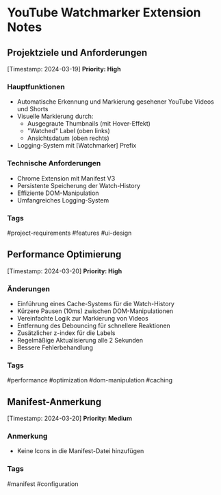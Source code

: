 # YouTube Watchmarker Extension Notes

## Projektziele und Anforderungen

[Timestamp: 2024-03-19]
**Priority: High**

### Hauptfunktionen

- Automatische Erkennung und Markierung gesehener YouTube Videos und Shorts
- Visuelle Markierung durch:
  - Ausgegraute Thumbnails (mit Hover-Effekt)
  - "Watched" Label (oben links)
  - Ansichtsdatum (oben rechts)
- Logging-System mit [Watchmarker] Prefix

### Technische Anforderungen

- Chrome Extension mit Manifest V3
- Persistente Speicherung der Watch-History
- Effiziente DOM-Manipulation
- Umfangreiches Logging-System

### Tags

#project-requirements #features #ui-design

## Performance Optimierung

[Timestamp: 2024-03-20]
**Priority: High**

### Änderungen

- Einführung eines Cache-Systems für die Watch-History
- Kürzere Pausen (10ms) zwischen DOM-Manipulationen
- Vereinfachte Logik zur Markierung von Videos
- Entfernung des Debouncing für schnellere Reaktionen
- Zusätzlicher z-index für die Labels
- Regelmäßige Aktualisierung alle 2 Sekunden
- Bessere Fehlerbehandlung

### Tags

#performance #optimization #dom-manipulation #caching

## Manifest-Anmerkung

[Timestamp: 2024-03-20]
**Priority: Medium**

### Anmerkung

- Keine Icons in die Manifest-Datei hinzufügen

### Tags

#manifest #configuration
